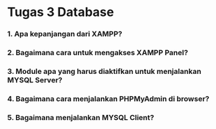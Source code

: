 # Tugas 3 Database

### 1. Apa kepanjangan dari XAMPP?

### 2. Bagaimana cara untuk mengakses XAMPP Panel?

### 3. Module apa yang harus diaktifkan untuk menjalankan MYSQL Server?

### 4. Bagaimana cara menjalankan PHPMyAdmin di browser?

### 5. Bagaimana menjalankan MYSQL Client?
